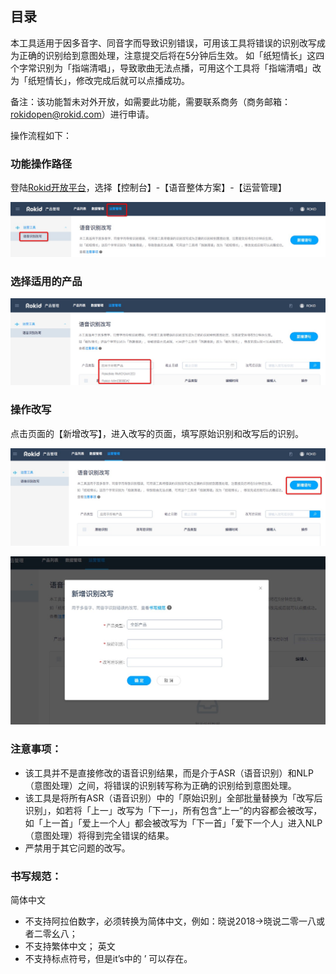 ## 目录

本工具适用于因多音字、同音字而导致识别错误，可用该工具将错误的识别改写成为正确的识别给到意图处理，注意提交后将在5分钟后生效。
如「纸短情长」这四个字常识别为「指端清唱」，导致歌曲无法点播，可用这个工具将「指端清唱」改为「纸短情长」，修改完成后就可以点播成功。

备注：该功能暂未对外开放，如需要此功能，需要联系商务（商务邮箱：rokidopen@rokid.com）进行申请。

操作流程如下：

### 功能操作路径

登陆[Rokid开放平台](https://developer.rokid.com/#/)，选择【控制台】-【语音整体方案】-【运营管理】

![](images/weizhi.jpg)
  
### 选择适用的产品

![](images/product.jpg)

### 操作改写

点击页面的【新增改写】，进入改写的页面，填写原始识别和改写后的识别。

![](images/xinzeng.jpg)

![](images/caozuo.jpg)

### 注意事项：

- 该工具并不是直接修改的语音识别结果，而是介于ASR（语音识别）和NLP（意图处理）之间，将错误的识别转写称为正确的识别给到意图处理。
- 该工具是将所有ASR（语音识别）中的「原始识别」全部批量替换为「改写后识别」，如若将「上一」改写为「下一」，所有包含“上一”的内容都会被改写，如「上一首」「爱上一个人」都会被改写为「下一首」「爱下一个人」进入NLP（意图处理）将得到完全错误的结果。
- 严禁用于其它问题的改写。

### 书写规范：

简体中文
- 不支持阿拉伯数字，必须转换为简体中文，例如：晓说2018→晓说二零一八或者二零幺八；
- 不支持繁体中文；
英文
- 不支持标点符号，但是it’s中的 ’ 可以存在。

